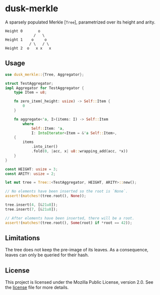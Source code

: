 # dusk-merkle

A sparsely populated Merkle [`Tree`], parametrized over its height and arity.
```text
Height 0       o
             /   \
Height 1    o     o 
           / \   / \
Height 2  o   x x   x 
```

## Usage
```rust
use dusk_merkle::{Tree, Aggregator};

struct TestAggregator;
impl Aggregator for TestAggregator {
    type Item = u8;

    fn zero_item(_height: usize) -> Self::Item {
        0
    }

    fn aggregate<'a, I>(items: I) -> Self::Item
        where
            Self::Item: 'a,
            I: IntoIterator<Item = &'a Self::Item>,
    {
        items
            .into_iter()
            .fold(0, |acc, x| u8::wrapping_add(acc, *x))
    }
}

const HEIGHT: usize = 3;
const ARITY: usize = 2;

let mut tree = Tree::<TestAggregator, HEIGHT, ARITY>::new();

// No elements have been inserted so the root is `None`.
assert!(matches!(tree.root(), None));

tree.insert(4, [&21u8]);
tree.insert(7, [&21u8]);

// After elements have been inserted, there will be a root.
assert!(matches!(tree.root(), Some(root) if *root == 42));
```
## Limitations
The tree does not keep the pre-image of its leaves. As a consequence, leaves
can only be queried for their hash.

## License

This project is licensed under the Mozilla Public License, version 2.0. See the
[license](./LICENSE) file for more details.
